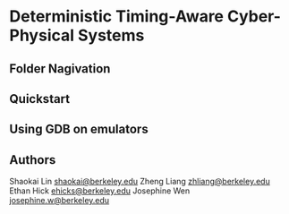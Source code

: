 # Deterministic Timing-Aware Cyber-Physical Systems

## Folder Nagivation




## Quickstart




## Using GDB on emulators




## Authors

Shaokai Lin         shaokai@berkeley.edu
Zheng Liang         zhliang@berkeley.edu
Ethan Hick          ehicks@berkeley.edu
Josephine Wen       josephine.w@berkeley.edu

